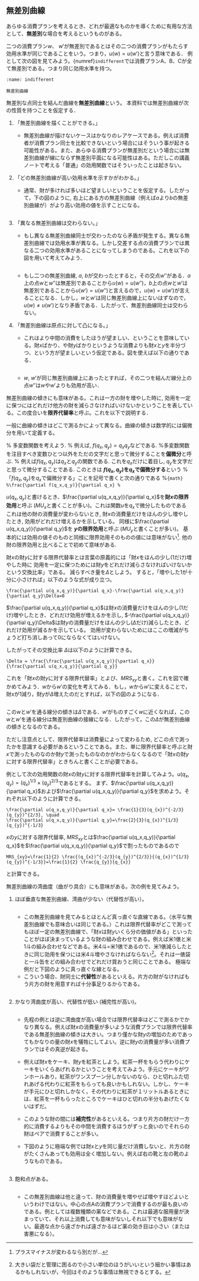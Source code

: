 ## 無差別曲線

 あらゆる消費プランを考えるとき、どれが最適なものかを導くために有用な方法として、**無差別**な場合を考えるというものがある。

 二つの消費プラン$w$、 $w'$が無差別であるとはその二つの消費プランがもたらす効用水準が同じであることをいう。つまり，$u(w)=u(w')$と言う意味である．
例として次の図を見てみよう。{numref}`indifferent`では消費プランA、B、Cが全て無差別である。つまり同じ効用水準を持つ。

```{figure} ./ch3_img/indifferent.svg
:name: indifferent

無差別曲線
```

無差別な点同士を結んだ曲線を**無差別曲線**という。
本資料では無差別曲線が次の性質を持つことを仮定する．

1. 「無差別曲線を描くことができる。」
    - 無差別曲線が描けないケースはかなりのレアケースである。例えば消費者が消費プラン同士を比較できないという場合にはそういう事が起きる可能性がある。また、あらゆる消費プランが無差別だという場合には無差別曲線が線にならず無差別平面になる可能性はある。ただしこの講義ノートで考える「普通」の効用関数ではそういったことは起きない。
1.  「どの無差別曲線が高い効用水準を示すかがわかる。」
    - 通常、財が多ければ多いほど望ましいということを仮定する。したがって，下の図のように, 右上にある方の無差別曲線（例えば$a$より$b$の無差別曲線が）がより高い効用の値を示すことになる。
    ```{figure} ./ch3_img/indiff_c_1.svg

    ```

1.  「異なる無差別曲線は交わらない。」
    -   もし異なる無差別曲線同士が交わったのなら矛盾が発生する。異なる無差別曲線では効用水準が異なる。しかし交差する点の消費プランでは異なる二つの効用水準があることになってしまうのである。これを以下の図を用いて考えてみよう．
    ```{figure} ./ch3_img/indiff_c_2.svg

    ```
    -   もし二つの無差別曲線, $a$, $b$が交わったとすると，その交点$w''$がある．$a$上の点$w$と$w''$は無差別であることから$u(w)=u(w'')$，$b$上の点$w$と$w'$は無差別であることから$u(w')=u(w'')$と言えるので，$u(w)=u(w')$が言えることになる．しかし，$w$と$w'$は同じ無差別曲線上にないはずなので，$u(w)\neq u(w')$となり矛盾である．したがって、無差別曲線同士は交わらない。
1. 「無差別曲線は原点に対して凸になる。」
    -   これはより中間の消費をしたほうが望ましい、ということを意味している。財$x$ばかり、や財$y$ばかりというような消費よりも財$x$と$y$を半分づつ、という方が望ましいという仮定である。図を使えば以下の通りである．
    ```{figure} ./ch3_img/indiff_c_3.svg

    ```
    -    $w$, $w'$が同じ無差別曲線上にあったとすれば，その二つを結んだ線分上の点$w''$は$w$や$w'$よりも効用が高い．



無差別曲線の傾きにも意味がある。これは一方の財を増やした時に, 効用を一定に保つにはどれだけ他方の財を減らさなければいけないかということを表している。この度合いを**限界代替率**と呼ぶ。これを以下で説明する．





 




 一般に曲線の傾きはどこで測るかによって異なる。曲線の傾きは数学的には偏微分を用いて定義する。


% 多変数関数を考えよう.
% 例えば, $f(q_x,q_y)=q_xq_y$などである.
%多変数関数を注目すべき変数ひとつ以外をただの文字だと思って微分することを**偏微分**と呼ぶ.
% 例えば$f(q_x,q_y)$は$q_x$と$q_y$の関数である. これを$q_x$だけに着目し, $q_y$を文字だと思って微分することである. このときは **$f(q_x,q_y)$を$q_x$で偏微分する**という
%  「$f(q_x,q_y)$を$q_x$で偏微分する」ことを記号で書くと次の通りである
%```{math}
%\frac{\partial f(q_x,q_y)}{\partial q_x}
%```


 $u(q_x,q_y)$と書けるとき、$\frac{\partial u(q_x,q_y)}{\partial q_x}$を**財$x$の限界効用**と呼ぶ ($MU_x$と書くことが多い)。これは関数$u$を$q_x$で微分したものである
 これは他の財の消費量が変わらないとき, 財$x$の消費量だけをほんの少し増やしたとき, 効用がどれだけ増えるかを示している。
 同様に$\frac{\partial u(q_x,q_y)}{\partial q_y}$を **$y$の限界効用**と呼ぶ ($MU_y$と書くことが多い)。
基本的には効用の値そのものと同様に限界効用そのものの値には意味がない[^note].
他の財の限界効用と比べることで初めて意味がある.

[^note]:プラスマイナスが変わるなら別だが...

 財$x$の財$y$に対する限界代替率とは言葉の原義的には「財$x$をほんの少し(1だけ)増やした時に 効用を一定に保つためには財$y$をどれだけ減らさなければいけないかという交換比率」である。
 減らすべき量を$\Delta$としよう。
 すると，「増やした$1$が十分に小さければ」以下のような式が成り立つ。
```{math}
\frac{\partial u(q_x,q_y)}{\partial q_x}-\frac{\partial u(q_x,q_y)}{\partial q_y}\Delta=0
```
$\frac{\partial u(q_x,q_y)}{\partial q_x}$は財$x$の消費量だけをほんの少し($1$だけ)増やしたとき、どれだけ効用が増えるかを示し,
 $-\frac{\partial u(q_x,q_y)}{\partial q_y}\Delta$は財$y$の消費量だけをほんの少し($\Delta$だけ)減らしたとき、どれだけ効用が減るかを示している。
 効用が変わらないためにはここの増減がちょうど打ち消しあって$0$にならなくてはいけない。


したがってその交換比率 $\Delta$は以下のように計算できる。
```{math}
\Delta = \frac{\frac{\partial u(q_x,q_y)}{\partial q_x}}{\frac{\partial u(q_x,q_y)}{\partial q_y}}
```
 これを「財$x$の財$y$に対する限界代替率」とよび、$\textit{MRS}_{xy}$と書く。これを図で確かめてみよう．$w$から$w'$の変化を考えてみる．もし，$w$から$w'$に変えることで，財$x$が1減り，財$y$が$\Delta$増えたのだとすれば，以下の図のようになる．
 
```{figure} ./ch3_img/mrs.svg
``` 

この$w$と$w'$を通る線分の傾きは$\Delta$である．$w'$がものすごく$w$に近くなれば，この$w$と$w'$を通る線分は無差別曲線の接線になる．したがって，この$\Delta$が無差別曲線の傾きとなるのである。



ただし注意点として、限界代替率は消費量によって変わるため, どこの点で測ったかを意識する必要があるということである。また、単に限界代替率と呼ぶと財$x$で測ったものなのか財$y$で測ったものなのかがわからなくなるので「財$x$の財$y$に対する限界代替率」ときちんと書くことが必要である。


例として次の効用関数の財$x$の財$y$に対する限界代替率を計算してみよう。$u(q_x,q_y)= (q_x)^{1/3} \times (q_y)^{2/3}$であるとする。
まず、$\frac{\partial u(q_x,q_y)}{\partial q_x}$および$\frac{\partial u(q_x,q_y)}{\partial q_y}$を求めよう。それぞれ以下のように計算できる。
```{math}
\frac{\partial u(q_x,q_y)}{\partial q_x}= \frac{1}{3}(q_{x})^{-2/3}(q_{y})^{2/3}, \quad
\frac{\partial u(q_x,q_y)}{\partial q_y}=\frac{2}{3}(q_{x})^{1/3}(q_{y})^{-1/3}
``` 
$x$の$y$に対する限界代替率, $MRS_{xy}$とは$\frac{\partial u(q_x,q_y)}{\partial q_x}$を$\frac{\partial u(q_x,q_y)}{\partial q_y}$で割ったものであるので
```{math}
MRS_{xy}=\frac{1}{2} \frac{(q_{x})^{-2/3}(q_{y})^{2/3}}{(q_{x})^{1/3}(q_{y})^{-1/3}}=\frac{1}{2} \frac{q_{y}}{q_{x}}
``` 
と計算できる。

無差別曲線の湾曲度（曲がり具合）にも意味がある。次の例を見てみよう。
1.  ほぼ垂直な無差別曲線、湾曲が少ない（代替性が高い）。
    ```{figure} ./ch3_img/indifferent1.svg
    ```
    -  この無差別曲線を見てみるとほとんど真っ直ぐな直線である。（水平な無差別曲線でも意味合いは同じである。）これは限界代替率がどこで測ってもほぼ一定の無差別曲線で、「財$x$は財$y$いくら分の価値がある」といったことがほぼ決まっているような財の組み合わせである。例えば米1俵と米1斗の組み合わせなどである。米4斗$=$米1俵であるので、米1俵減らしたときに同じ効用を保つには米4斗増やさなければならない[^note1]。それは一俵袋と一斗缶をどの組み合わせでどれだけ買おうと同じことである。
    極端な例だと下図のように真っ直ぐな線となる。
    -   こういう場合、財同士に**代替性**があるといえる。片方の財がなければもう片方の財を用意すれば十分事足りるからである。
    ```{figure} ./ch3_img/indifferent2.svg

    ```
1.  かなり湾曲度が高い、代替性が低い (補完性が高い)。
    ```{figure} ./ch3_img/indifferent3.svg

    ```
    -  先程の例とは逆に湾曲度が高い場合では限界代替率はどこで測るかでかなり異なる。例えば財$x$の消費量が多いような消費プランでは限界代替率である無差別曲線の傾きは大きい。つまり僅かな財$y$の増加のためであってもかなりの量の財$x$を犠牲にしてよい。逆に財$y$の消費量が多い消費プランではその真逆が起きる。
    - 例えば財$x$をケーキ、財$y$を紅茶としよう。紅茶一杯をもらう代わりにケーキをいくらあげれるかということを考えてみよう。手元にケーキがワンホールあり，紅茶がワンスプーン分しかないのなら、ひと切れふた切れあげる代わりに紅茶をもらっても良いかもしれない。しかし、ケーキが手元にひと切れしかなく，その代わりに紅茶が１リットルあるときには、紅茶を一杯もらったところでケーキはひと切れの半分もあげたくないはずだ。
    -  このような財の間には**補完性**があるといえる。つまり片方の財だけ一方的に消費するよりもその中間を消費するほうがずっと良いのでそれらの財はペアで消費することが多い。

    - 下図のように極端な例では財$x$と$y$を同じ量だけ消費しないと、片方の財がたくさんあっても効用は全く増加しない。例えば右の靴と左の靴のようなものである。
    ```{figure} ./ch3_img/indifferent4.svg
    ```
1. 飽和点がある。
 
    ```{figure} ./ch3_img/indifferent5.svg

    ```
    - この無差別曲線は他と違って、財の消費量を増やせば増やすほどよいというわけではない。中心の点Aの消費プランで消費するのが最も良いのである。例としては複数種類の薬などである。これは最適な服用量が決まっていて、それ以上消費しても意味がないしそれ以下でも意味がない。最適な点から遠ざかれば遠ざかるほど薬の効き目は小さい（または害悪になる）。

[^note1]:大きい袋だと管理に困るので小さい単位のほうがいいという細かい事情はあるかもしれないが，今回はそのような事情は無視できるとする。



